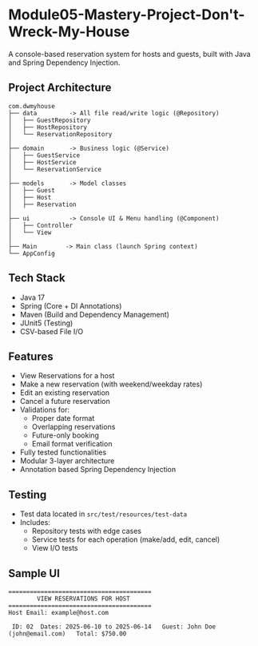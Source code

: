 # Module05-Mastery-Project-Don't-Wreck-My-House
A console-based reservation system for hosts and guests, built with Java and Spring Dependency Injection. 


## Project Architecture
````
com.dwmyhouse
├── data         -> All file read/write logic (@Repository)
│   ├── GuestRepository
│   ├── HostRepository
│   └── ReservationRepository
│
├── domain       -> Business logic (@Service)
│   ├── GuestService
│   ├── HostService
│   └── ReservationService
│
├── models       -> Model classes
│   ├── Guest
│   ├── Host
│   ├── Reservation
│
├── ui           -> Console UI & Menu handling (@Component)
│   ├── Controller
│   └── View
│
├── Main        -> Main class (launch Spring context)
└── AppConfig     
````

## Tech Stack
- Java 17
- Spring (Core + DI Annotations)
- Maven (Build and Dependency Management)
- JUnit5 (Testing)
- CSV-based File I/O

## Features
- View Reservations for a host
- Make a new reservation (with weekend/weekday rates)
- Edit an existing reservation
- Cancel a future reservation
- Validations for:
    - Proper date format
    - Overlapping reservations
    - Future-only booking
    - Email format verification
- Fully tested functionalities
- Modular 3-layer architecture
- Annotation based Spring Dependency Injection

## Testing
- Test data located in `src/test/resources/test-data`
- Includes:
    - Repository tests with edge cases
    - Service tests for each operation (make/add, edit, cancel)
    - View I/O tests

## Sample UI
````
========================================
        VIEW RESERVATIONS FOR HOST
========================================
Host Email: example@host.com

 ID: 02  Dates: 2025-06-10 to 2025-06-14   Guest: John Doe (john@email.com)   Total: $750.00
````